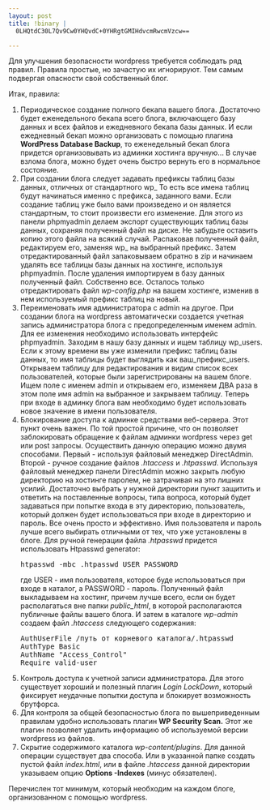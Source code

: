 ```yaml
--- 
layout: post
title: !binary |
  0LHQtdC30L7Qv9Cw0YHQvdC+0YHRgtGMIHdvcmRwcmVzcw==

---
```

Для улучшения безопасности wordpress требуется соблюдать ряд правил. Правила простые, но зачастую их игнорируют. Тем самым подвергая опасности свой собственный блог.

Итак, правила:
<ol>
	<li>Периодическое создание полного бекапа вашего блога. Достаточно будет еженедельного бекапа всего блога, включающего базу данных и всех файлов и ежедневного бекапа базы данных. И если ежедневный бекап можно организовать с помощью плагина <strong>WordPress Database Backup</strong>, то еженедельный бекап блога придется организовывать из админки хостинга вручную... В случае взлома блога, можно будет очень быстро вернуть его в нормальное состояние.</li>
	<!--more-->
        <li>При создании блога следует задавать префиксы таблиц базы данных, отличных от стандартного wp_
То есть все имена таблиц будут начинаться именно с префикса, заданного вами. Если создание таблиц уже было вами произведено и он является стандартным, то стоит произвести его изменение. Для этого из панели phpmyadmin делаем экспорт существующих таблиц базы данных, сохраняя полученный файл на диске. Не забудьте оставить копию этого файла на всякий случай.
Распаковав полученный файл, редактируем его, заменяя wp_ на выбранный префикс. Затем отредактированный файл запаковываем обратно в zip и начинаем удалять все таблицы базы данных на хостинге, используя phpmyadmin. После удаления импортируем в базу данных полученный файл. Собственно все. Осталось только отредактировать файл <em>wp-config.php</em> на вашем хостинге, изменив в нем используемый префикс таблиц на новый.</li>
	<li>Переименовать имя администратора с admin на другое. При создании блога на wordpress автоматически создается учетная запись администратора блога с предопределенным именем admin. Для ее изменения необходимо использовать интерфейс phpmyadmin. Заходим в нашу базу данных и ищем таблицу wp_users. Если к этому времени вы уже изменили префикс таблиц базы данных, то имя таблицы будет выглядить как ваш_префикс_users. Открываем таблицу для редактирования и видим список всех пользователей, которые были зарегистрированы на вашем блоге. Ищем поле с именем admin и открываем его, изменяем ДВА раза в этом поле имя admin на выбранное и закрываем таблицу.
Теперь при входе в админку блога вам необходимо будет использовать новое значение в имени пользователя.</li>
	<li>Блокирование доступа к админке средствами веб-сервера. Этот пункт очень важен. По той простой причине, что он позволяет заблокировать обращение к файлам админки wordpress через get или post запросы.
Осуществить данную операцию можно двумя способами. Первый - используя файловый менеджер DirectAdmin. Второй - ручное создание файлов <em>.htaccess</em> и <em>.htpasswd</em>.
Используя файловый менеджер панели DirectAdmin можно закрыть любую директорию на хостинге паролем, не затрачивая на это лишних усилий. Достаточно выбрать у нужной директории пункт защитить и ответить на поставленные вопросы, типа вопроса, который будет задаваться при попытке входа в эту директорию, пользователь, который должен будет использоваться при входе в директорию и пароль. Все очень просто и эффективно. Имя пользователя и пароль лучше всего выбирать отличными от тех, что уже установлены в блоге.
Для ручной генерации файла <em>.htpasswd</em> придется использовать Htpasswd generator:
<pre>htpasswd -mbc .htpasswd USER PASSWORD</pre>
где USER - имя пользователя, которое буде использоваться при входе в каталог, а PASSWORD - пароль. Полученный файл выкладываем на хостинг, причем лучше всего, если он будет располагаться вне папки <em>public_html</em>, в которой располагаются публичные файлы вашего блога. И затем в каталоге <em>wp-admin</em> создаем файл <em>.htaccess</em> следующего содержания:
<pre>AuthUserFile /путь от корневого каталога/.htpasswd
AuthType Basic
AuthName "Access_Control"
Require valid-user</pre>
</li>
	<li>Контроль доступа к учетной записи администратора. Для этого существует хороший и полезный плагин <em>Login LockDown</em>, который фиксирует неудачные попытки доступа и блокирует возможность брутфорса.</li>
	<li>Для контроля за общей безопасностью блога по вышеприведенным правилам удобно использовать плагин <strong>WP Security Scan.</strong> Этот же плагин позволяет удалить информацию об используемой версии wordpress из файлов.</li>
	<li>Скрытие содержимого каталога <em>wp-content/plugins</em>. Для данной операции существует два способа. Или в указанной папке создать пустой файл <em>index.html</em>, или в файле <em>.htaccess</em> данной директории указываем опцию <strong>Options -Indexes</strong> (минус обязателен).</li>
</ol>
Перечислен тот минимум, который необходим на каждом блоге, организованном с помощью wordpress.
